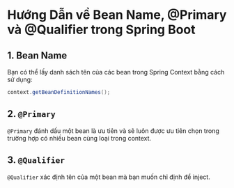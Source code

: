 # Hướng Dẫn về Bean Name, @Primary và @Qualifier trong Spring Boot

## 1. Bean Name

Bạn có thể lấy danh sách tên của các bean trong Spring Context bằng cách sử dụng:  
```java
context.getBeanDefinitionNames();
```

## 2. `@Primary`

`@Primary` đánh dấu một bean là ưu tiên và sẽ luôn được ưu tiên chọn trong trường hợp có nhiều bean cùng loại trong context.

## 3. `@Qualifier`

`@Qualifier` xác định tên của một bean mà bạn muốn chỉ định để inject.